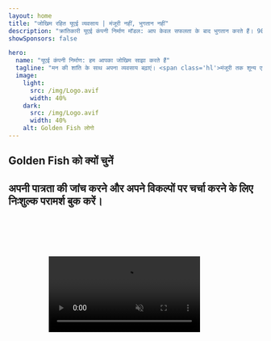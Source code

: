 ```yaml
---
layout: home
title: "जोखिम रहित यूएई व्यवसाय | मंजूरी नहीं, भुगतान नहीं"
description: "क्रांतिकारी यूएई कंपनी निर्माण मॉडल: आप केवल सफलता के बाद भुगतान करते हैं। 90%+ सफलता दर के साथ हर चरण में विशेषज्ञ मार्गदर्शन।"
showSponsors: false

hero:
  name: "यूएई कंपनी निर्माण: हम आपका जोखिम साझा करते हैं"
  tagline: "मन की शांति के साथ अपना व्यवसाय बढ़ाएं। <span class='hl'>मंजूरी तक शून्य एजेंट शुल्क</span>। जब तक आपको परिणाम नहीं मिलते, हमें भुगतान नहीं मिलता।"
  image:
    light:
      src: /img/Logo.avif
      width: 40%
    dark:
      src: /img/Logo.avif
      width: 40%
    alt: Golden Fish लोगो
---
```


<FeatureBlock :card="{
  title: 'आपके फायदे — हमारी जिम्मेदारी',
  details: 'यूएई अंतर्राष्ट्रीय उद्यमियों और निवेशकों के लिए अनुकूल व्यावसायिक वातावरण की तलाश में कई लाभ प्रदान करता है। \n\n* कम कर दरें: केवल 9% कॉर्पोरेट टैक्स और 5% वैट, व्यक्तिगत आयकर नहीं\n* 100% विदेशी स्वामित्व: स्थानीय भागीदारों के बिना अपनी कंपनी पर पूर्ण नियंत्रण\n* कोई मुद्रा नियंत्रण नहीं: अप्रतिबंधित लाभ प्रत्यावर्तन और मुद्रा विनिमय\n\n[पूरी सूची देखें](/uae-business/company-registration/benefits-problems#benefits-of-doing-business-in-the-uae)',
  link: '/uae-business/company-registration/benefits-problems#benefits-of-doing-business-in-the-uae',
  src: {
    light: '/img/iStock-2051326997.avif',
    dark: '/img/iStock-1448478309.jpg',
    width: '100%'
  },
  inversion: false
}" />

<FeatureBlock :card="{
  title: 'चुनौतियां जिन्हें हम मिलकर सुलझाते हैं',
  details: 'यूएई कई लाभ प्रदान करता है, लेकिन व्यवसायों को परिचालन स्थापित करते समय संभावित चुनौतियों से अवगत होना चाहिए। \n\n* जटिल नियामक वातावरण: एमिरेट्स और फ्री जोन में अलग-अलग नियम\n* आर्थिक पदार्थ आवश्यकताएं: कुछ गतिविधियों के लिए स्थानीय कर्मचारी और भौतिक कार्यालय स्थान आवश्यक\n* उच्च प्रारंभिक लागत: पंजीकरण शुल्क, दस्तावेजीकरण और अनिवार्य कार्यालय किराया\n\n[पूरी सूची देखें](/uae-business/company-registration/benefits-problems#disadvantages-of-doing-business-in-the-uae)',
  link: '/uae-business/company-registration/benefits-problems#disadvantages-of-doing-business-in-the-uae',
  src: {
    light: '/img/iStock-1299393716.avif',
    dark: '/img/iStock-2149731304.avif',
    width: '100%'
  },
  inversion: true
}" />

<FeatureBlock :card="{
  title: 'पूर्ण समर्थन: कदम-दर-कदम आपके साथ',
  details: '**Free Zone, Offshore, Mainland, Branch** में कंपनियां स्थापित करने के लिए पूर्ण मार्गदर्शिका। \n\n* Free Zones और Mainland में 100% विदेशी स्वामित्व उपलब्ध\n* कम कर दरें - केवल 9% कॉर्पोरेट टैक्स\n* कोई मुद्रा नियंत्रण नहीं - आसान पूंजी प्रत्यावर्तन\n\n[अधिक जानें](/uae-business/company-registration/overview)',
  link: '/uae-business/company-registration/overview',
  src: {
    light: '/video/iStock-1204982076.mp4',
    dark: '/video/iStock-1269162753.mp4',
    width: '100%'
  },
  inversion: false
}" />

<FeatureCards :features="[
  {
    title: 'बैंक खाता खोलना',
    details: 'यूएई के विश्वसनीय बैंकों के साथ आसानी से व्यावसायिक या व्यक्तिगत **बैंक खाते** खोलें।',
    items: [
      'सरकारी मंजूरियों के लिए एंड-टू-एंड PRO सेवाएं',
      'संपूर्ण बैंकिंग पैकेज सेटअप',
      '96% सफलता दर'
    ],
    linkText: 'अधिक जानें',
    link: '/uae-business/offer/banking/',
    icon: {
      light: '/img/iStock-2153786564.avif',
      dark: '/img/iStock-2166793628.avif',
      alt: 'बैंकिंग सेवाएं'
    }
  },
  {
    title: 'Golden Visa और निवास',
    details: 'सरल आवेदन प्रक्रिया के साथ दीर्घकालिक निवास के लिए यूएई **Golden Visa** प्राप्त करें।',
    items: [
      '**हर 6 महीने में यूएई में प्रवेश की आवश्यकता नहीं**',
      'योग्यता शर्तों को बनाए रखने पर नवीनीकरण के विकल्प के साथ 10 साल की वैधता',
      '92% सफलता दर'
    ],
    linkText: 'अधिक जानें',
    link: '/uae-business/offer/golden-visa/',
    icon: {
      light: '/img/iStock-1312241253.avif',
      dark: '/img/ILONMASKID.webp',
      alt: 'वीजा सेवाएं'
    }
  },
  {
    title: 'हमारी कॉर्पोरेट सेवाओं के बारे में और जानें',
    details: '',
    items: [],
    linkText: 'अधिक जानें',
    link: '/uae-business/company-registration/insights/incorporation-steps',
    icon: {
      light: '/img/iStock-473502112.avif',
      dark: '/img/iStock-1160827423.avif',
      alt: 'अधिक सेवाएं'
    }
  }
]" />

## Golden Fish को क्यों चुनें

<BenefitsList :features="[
  {
    icon: '🏢',
    title: 'स्थानीय UAE विशेषज्ञता',
    text: 'दुबई में समर्पित विशेषज्ञ प्रक्रिया के हर चरण में विशेष मार्गदर्शन प्रदान करते हैं।'
  },
  {
    icon: '📊',
    title: 'सिद्ध सफलता दर',
    text: 'हमारी प्रीमियम प्रोसेसिंग के माध्यम से जारी किए गए सैकड़ों वीजा, बैंक खाते और कंपनी पंजीकरण के साथ 90% से अधिक स्वीकृति दर।'
  },
  {
    icon: '💸',
    title: '**सफलता-आधारित शुल्क**',
    text: '[स्वीकृति के बाद ही भुगतान करें](/uae-business/benefits/success-based-fees)। कोई छिपी लागत नहीं, पूर्ण पारदर्शिता।'
  },
]" />

## अपनी पात्रता की जांच करने और अपने विकल्पों पर चर्चा करने के लिए निःशुल्क परामर्श बुक करें।

<video  autoplay muted playsinline style="padding: 80px" >
  <source src="/img/iStock-2185906461.mp4" type="video/mp4">
</video>

<ContactFormModal 
  formName="Golden Visa [offer]" 
  buttonText="निःशुल्क परामर्श प्राप्त करें" 
  categoryLabel="आवश्यक सहायता स्तर: *" 
  categoryPlaceholderText="अपना सहायता स्तर चुनें"
  messageLabel="अपने परामर्श की तैयारी में हमारी मदद करें (अनुशंसित)"
  messagePlaceholderText="अपनी प्राथमिकताओं, परिवार के सदस्यों, समय-सीमा, या किसी विशेष प्रश्न के बारे में हमें बताएं"
  :services="[
  'बेसिक — केवल आवश्यक दस्तावेज और परामर्श',
  'स्टैंडर्ड — मुख्य चरणों के माध्यम से पूर्ण दस्तावेजीकरण और मार्गदर्शन',
  'व्यापक — आपकी न्यूनतम भागीदारी के साथ पूर्ण-सेवा प्रक्रिया प्रबंधन',
  'कस्टम — विशिष्ट विवरण और विशेष आवश्यकताओं पर चर्चा की आवश्यकता',
  ]"/>

<!-- <ImageGrid :images="[
  { src: '/img/ILONMASKID.webp', href: './immigration.md', alt: 'यूएई इमिग्रेशन' },
  { src: '/img/ILONMASKID.webp', href: './immigration.md', alt: 'यूएई इमिग्रेशन' },
]"/> -->